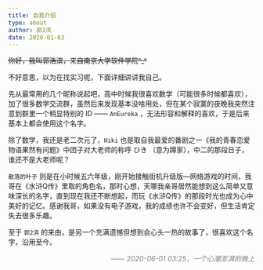 ```yaml
---
title: 自我介绍
type: about
author: 郭2滨
date: 2020-01-03
---
```



~~你好，我叫郭浩滨，来自南京大学软件学院^_^~~

不好意思，以为在找实习呢，下面详细讲讲我自己。

先从最常用的几个昵称说起吧，高中时候我很喜欢数学（可能很多时候都喜欢），加了很多数学交流群，虽然后来发现基本没啥用处，但在某个寂寞的夜晚我突然注意到群里一个稍显特别的 ID —— `AnEureka` ，无法形容和解释的喜欢，于是后来基本上都会使用这个名字。

除了数学，我还是老二次元了，`Hiki` 也是取自我最爱的番剧之一《我的青春恋爱物语果然有问题》中团子对大老师的称呼 ひき （意为蹲家），中二的那段日子，谁还不是大老师呢？

`散落的叶子` 则是在小时候五六年级，刚开始接触街机升级版—网络游戏的时间，我哥在《水浒Q传》里取的角色名，那时心想，天哪我亲哥居然能想到这么简单又意味深长的名字，直到现在我还不断想起，而玩《水浒Q传》的那段时光也成为心中美好的记忆。感谢我哥，如果没有电子游戏，我的成绩也许不会变好，但生活肯定失去很多乐趣。

至于 `郭2滨` 的来由，是另一个充满遗憾但想到会心头一热的故事了，很喜欢这个名字，沿用至今。


<div style="float:right; font-style:italic; color:gray;">—— 2020-06-01 03:25，一个心潮澎湃的晚上</div>